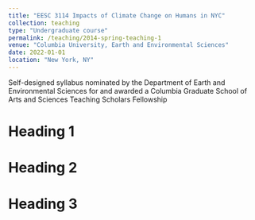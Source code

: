 ```yaml
---
title: "EESC 3114 Impacts of Climate Change on Humans in NYC"
collection: teaching
type: "Undergraduate course"
permalink: /teaching/2014-spring-teaching-1
venue: "Columbia University, Earth and Environmental Sciences"
date: 2022-01-01
location: "New York, NY"
---
```


Self-designed syllabus nominated by the Department of Earth and Environmental Sciences for and awarded a Columbia Graduate School of Arts and Sciences Teaching Scholars Fellowship

Heading 1
======

Heading 2
======

Heading 3
======

